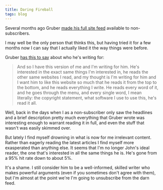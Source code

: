 ```yaml
---
title: Daring Fireball
tags: blog
---
```


Several months ago Gruber [made his full site feed](http://daringfireball.net/2007/07/regarding_df_feed) available to non-subscribers.

I may well be the only person that thinks this, but having tried it for a few months now I can say that I actually liked it the way things were before.

Gruber [has this to say](http://www.wincent.com/a/about/wincent/weblog/archives/2007/06/comments_on_web.php) about who he's writing for:

> And so I have this version of me and I'm writing for him. He's interested in the exact same things I'm interested in, he reads the other same websites I read, and my thought is I'm writing for him and I want him to like this website so much that he reads it from the top to the bottom, and he reads everything I write. He reads every word of it, and he goes through the menu, and every single word, I mean literally: the copyright statement, what software I use to use this, he's read it all.

Well, back in the days when I as a non-subscriber only saw the headlines and a brief description pretty much everything that Gruber wrote was interesting enough to warrant reading it in full, and even the stuff that wasn't was easily skimmed over.

But lately I find myself drowning in what is now for me irrelevant content. Rather than eagerly reading the latest articles I find myself more exasperated than anything else. It seems that I'm no longer John's ideal reader, the one that's interested in all the same things he is. He's gone from a 95% hit rate down to about 5%.

It's a shame. I still consider him to be a well-informed, skilled writer who makes powerful arguments (even if you sometimes don't agree with them), but I'm almost at the point we're I'm going to unsubscribe from the darn feed.
